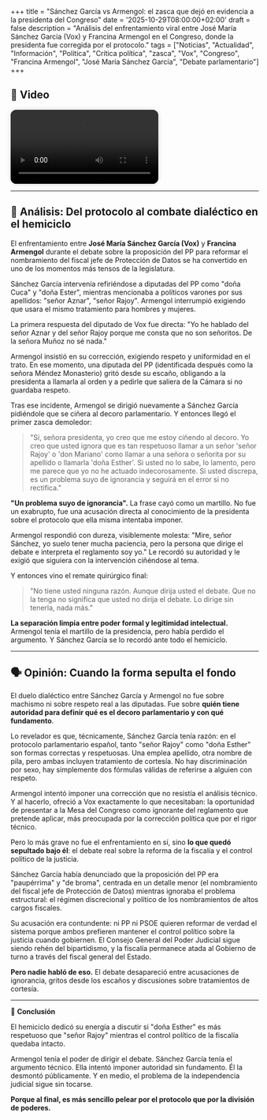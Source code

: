 +++
title = "Sánchez García vs Armengol: el zasca que dejó en evidencia a la presidenta del Congreso"
date = '2025-10-29T08:00:00+02:00'
draft = false
description = "Análisis del enfrentamiento viral entre José María Sánchez García (Vox) y Francina Armengol en el Congreso, donde la presidenta fue corregida por el protocolo."
tags = ["Noticias", "Actualidad", "Información", "Política", "Crítica política", "zasca", "Vox", "Congreso", "Francina Armengol", "José María Sánchez García", "Debate parlamentario"]
+++

## 🎥 Video

<video
  controls
  preload="metadata"
  playsinline
  style="max-width:100%; height:auto; border-radius:12px; box-shadow:0 0 10px rgba(0,0,0,0.15); background:#000;">
  <source src="https://pub-240094f2e1ec4a01996b0538dbaed474.r2.dev/armengolvsjmariaC.mp4.mp4" type="video/mp4">
  Tu navegador no soporta la reproducción de video.
</video>

---

## 🧠 Análisis: Del protocolo al combate dialéctico en el hemiciclo

El enfrentamiento entre **José María Sánchez García (Vox)** y **Francina Armengol** durante el debate sobre la proposición del PP para reformar el nombramiento del fiscal jefe de Protección de Datos se ha convertido en uno de los momentos más tensos de la legislatura.

Sánchez García intervenía refiriéndose a diputadas del PP como "doña Cuca" y "doña Ester", mientras mencionaba a políticos varones por sus apellidos: "señor Aznar", "señor Rajoy". Armengol interrumpió exigiendo que usara el mismo tratamiento para hombres y mujeres.

La primera respuesta del diputado de Vox fue directa: "Yo he hablado del señor Aznar y del señor Rajoy porque me consta que no son señoritos. De la señora Muñoz no sé nada."

Armengol insistió en su corrección, exigiendo respeto y uniformidad en el trato. En ese momento, una diputada del PP (identificada después como la señora Méndez Monasterio) gritó desde su escaño, obligando a la presidenta a llamarla al orden y a pedirle que saliera de la Cámara si no guardaba respeto.

Tras ese incidente, Armengol se dirigió nuevamente a Sánchez García pidiéndole que se ciñera al decoro parlamentario. Y entonces llegó el primer zasca demoledor:

> "Sí, señora presidenta, yo creo que me estoy ciñendo al decoro. Yo creo que usted ignora que es tan respetuoso llamar a un señor 'señor Rajoy' o 'don Mariano' como llamar a una señora o señorita por su apellido o llamarla 'doña Esther'. Si usted no lo sabe, lo lamento, pero me parece que yo no he actuado indecorosamente. Si usted discrepa, es un problema suyo de ignorancia y seguirá en el error si no rectifica."

**"Un problema suyo de ignorancia".** La frase cayó como un martillo. No fue un exabrupto, fue una acusación directa al conocimiento de la presidenta sobre el protocolo que ella misma intentaba imponer.

Armengol respondió con dureza, visiblemente molesta: "Mire, señor Sánchez, yo suelo tener mucha paciencia, pero la persona que dirige el debate e interpreta el reglamento soy yo." Le recordó su autoridad y le exigió que siguiera con la intervención ciñéndose al tema.

Y entonces vino el remate quirúrgico final:

> "No tiene usted ninguna razón. Aunque dirija usted el debate. Que no la tenga no significa que usted no dirija el debate. Lo dirige sin tenerla, nada más."

**La separación limpia entre poder formal y legitimidad intelectual.** Armengol tenía el martillo de la presidencia, pero había perdido el argumento. Y Sánchez García se lo recordó ante todo el hemiciclo.

---

## 🗣️ Opinión: Cuando la forma sepulta el fondo

El duelo dialéctico entre Sánchez García y Armengol no fue sobre machismo ni sobre respeto real a las diputadas. Fue sobre **quién tiene autoridad para definir qué es el decoro parlamentario y con qué fundamento**.

Lo revelador es que, técnicamente, Sánchez García tenía razón: en el protocolo parlamentario español, tanto "señor Rajoy" como "doña Esther" son formas correctas y respetuosas. Una emplea apellido, otra nombre de pila, pero ambas incluyen tratamiento de cortesía. No hay discriminación por sexo, hay simplemente dos fórmulas válidas de referirse a alguien con respeto.

Armengol intentó imponer una corrección que no resistía el análisis técnico. Y al hacerlo, ofreció a Vox exactamente lo que necesitaban: la oportunidad de presentar a la Mesa del Congreso como ignorante del reglamento que pretende aplicar, más preocupada por la corrección política que por el rigor técnico.

Pero lo más grave no fue el enfrentamiento en sí, sino **lo que quedó sepultado bajo él**: el debate real sobre la reforma de la fiscalía y el control político de la justicia.

Sánchez García había denunciado que la proposición del PP era "paupérrima" y "de broma", centrada en un detalle menor (el nombramiento del fiscal jefe de Protección de Datos) mientras ignoraba el problema estructural: el régimen discrecional y político de los nombramientos de altos cargos fiscales.

Su acusación era contundente: ni PP ni PSOE quieren reformar de verdad el sistema porque ambos prefieren mantener el control político sobre la justicia cuando gobiernen. El Consejo General del Poder Judicial sigue siendo rehén del bipartidismo, y la fiscalía permanece atada al Gobierno de turno a través del fiscal general del Estado.

**Pero nadie habló de eso.** El debate desapareció entre acusaciones de ignorancia, gritos desde los escaños y discusiones sobre tratamientos de cortesía.

---

🧩 **Conclusión**

El hemiciclo dedicó su energía a discutir si "doña Esther" es más respetuoso que "señor Rajoy" mientras el control político de la fiscalía quedaba intacto.

Armengol tenía el poder de dirigir el debate. Sánchez García tenía el argumento técnico. Ella intentó imponer autoridad sin fundamento. Él la desmontó públicamente. Y en medio, el problema de la independencia judicial sigue sin tocarse.

**Porque al final, es más sencillo pelear por el protocolo que por la división de poderes.**
